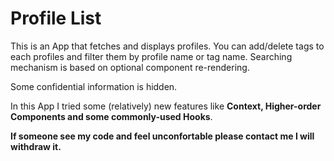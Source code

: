 # Profile List

This is an App that fetches and displays profiles. You can add/delete tags to each profiles and filter them by profile name or tag name. Searching mechanism is based on optional component re-rendering.

Some confidential information is hidden.

In this App I tried some (relatively) new features like __Context, Higher-order Components and some commonly-used Hooks__.

__If someone see my code and feel unconfortable please contact me I will withdraw it.__